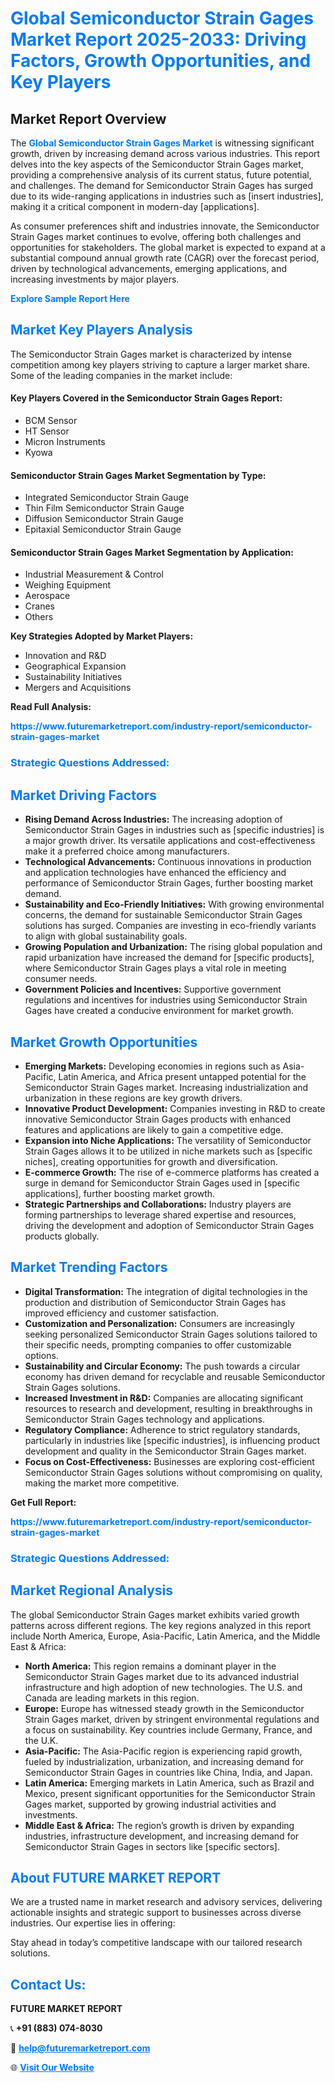 <h1 style="color: #007BFF;">Global Semiconductor Strain Gages Market Report 2025-2033: Driving Factors, Growth Opportunities, and Key Players</h1>

<section id="overview">
<h2>Market Report Overview</h2>
<p>The <a href="https://www.futuremarketreport.com/industry-report/semiconductor-strain-gages-market" style="color: #007BFF; text-decoration: none;"><strong>Global Semiconductor Strain Gages Market</strong></a> is witnessing significant growth, driven by increasing demand across various industries. This report delves into the key aspects of the Semiconductor Strain Gages market, providing a comprehensive analysis of its current status, future potential, and challenges. The demand for Semiconductor Strain Gages has surged due to its wide-ranging applications in industries such as [insert industries], making it a critical component in modern-day [applications].</p>
<p>As consumer preferences shift and industries innovate, the Semiconductor Strain Gages market continues to evolve, offering both challenges and opportunities for stakeholders. The global market is expected to expand at a substantial compound annual growth rate (CAGR) over the forecast period, driven by technological advancements, emerging applications, and increasing investments by major players.</p>
</section>

<section id="overview">
<p><a href="https://www.futuremarketreport.com/request-sample/reportId=116117" style="color: #007BFF; text-decoration: none;"><strong>Explore Sample Report Here</strong></a></p>
</section>

<section id="key-players">
<h2 style="color: #007BFF;">Market Key Players Analysis</h2>
<p>The Semiconductor Strain Gages market is characterized by intense competition among key players striving to capture a larger market share. Some of the leading companies in the market include:</p>
<h4>Key Players Covered in the Semiconductor Strain Gages Report:</h4>
<ul><li>BCM Sensor</li><li>HT Sensor</li><li>Micron Instruments</li><li>Kyowa</li></ul>
<h4>Semiconductor Strain Gages Market Segmentation by Type:</h4>
<ul><li>Integrated Semiconductor Strain Gauge</li><li>Thin Film Semiconductor Strain Gauge</li><li>Diffusion Semiconductor Strain Gauge</li><li>Epitaxial Semiconductor Strain Gauge</li></ul>

<h4>Semiconductor Strain Gages Market Segmentation by Application:</h4>
<ul><li>Industrial Measurement &amp; Control</li><li>Weighing Equipment</li><li>Aerospace</li><li>Cranes</li><li>Others</li></ul>
<p><strong>Key Strategies Adopted by Market Players:</strong></p>
<ul>
<li>Innovation and R&D</li>
<li>Geographical Expansion</li>
<li>Sustainability Initiatives</li>
<li>Mergers and Acquisitions</li>
</ul>
</section>

<section>
<p><strong>Read Full Analysis: </strong></p><a href="https://www.futuremarketreport.com/industry-report/semiconductor-strain-gages-market" style="color: #007BFF; text-decoration: none;"><strong>https://www.futuremarketreport.com/industry-report/semiconductor-strain-gages-market</strong></a>
<h3 style="color: #007BFF;">Strategic Questions Addressed:</h3>
</section>

<section id="driving-factors">
<h2 style="color: #007BFF;">Market Driving Factors</h2>
<ul>
<li><strong>Rising Demand Across Industries:</strong> The increasing adoption of Semiconductor Strain Gages in industries such as [specific industries] is a major growth driver. Its versatile applications and cost-effectiveness make it a preferred choice among manufacturers.</li>
<li><strong>Technological Advancements:</strong> Continuous innovations in production and application technologies have enhanced the efficiency and performance of Semiconductor Strain Gages, further boosting market demand.</li>
<li><strong>Sustainability and Eco-Friendly Initiatives:</strong> With growing environmental concerns, the demand for sustainable Semiconductor Strain Gages solutions has surged. Companies are investing in eco-friendly variants to align with global sustainability goals.</li>
<li><strong>Growing Population and Urbanization:</strong> The rising global population and rapid urbanization have increased the demand for [specific products], where Semiconductor Strain Gages plays a vital role in meeting consumer needs.</li>
<li><strong>Government Policies and Incentives:</strong> Supportive government regulations and incentives for industries using Semiconductor Strain Gages have created a conducive environment for market growth.</li>
</ul>
</section>

<section id="growth-opportunities">
<h2 style="color: #007BFF;">Market Growth Opportunities</h2>
<ul>
<li><strong>Emerging Markets:</strong> Developing economies in regions such as Asia-Pacific, Latin America, and Africa present untapped potential for the Semiconductor Strain Gages market. Increasing industrialization and urbanization in these regions are key growth drivers.</li>
<li><strong>Innovative Product Development:</strong> Companies investing in R&D to create innovative Semiconductor Strain Gages products with enhanced features and applications are likely to gain a competitive edge.</li>
<li><strong>Expansion into Niche Applications:</strong> The versatility of Semiconductor Strain Gages allows it to be utilized in niche markets such as [specific niches], creating opportunities for growth and diversification.</li>
<li><strong>E-commerce Growth:</strong> The rise of e-commerce platforms has created a surge in demand for Semiconductor Strain Gages used in [specific applications], further boosting market growth.</li>
<li><strong>Strategic Partnerships and Collaborations:</strong> Industry players are forming partnerships to leverage shared expertise and resources, driving the development and adoption of Semiconductor Strain Gages products globally.</li>
</ul>
</section>

<section id="trending-factors">
<h2 style="color: #007BFF;">Market Trending Factors</h2>
<ul>
<li><strong>Digital Transformation:</strong> The integration of digital technologies in the production and distribution of Semiconductor Strain Gages has improved efficiency and customer satisfaction.</li>
<li><strong>Customization and Personalization:</strong> Consumers are increasingly seeking personalized Semiconductor Strain Gages solutions tailored to their specific needs, prompting companies to offer customizable options.</li>
<li><strong>Sustainability and Circular Economy:</strong> The push towards a circular economy has driven demand for recyclable and reusable Semiconductor Strain Gages solutions.</li>
<li><strong>Increased Investment in R&D:</strong> Companies are allocating significant resources to research and development, resulting in breakthroughs in Semiconductor Strain Gages technology and applications.</li>
<li><strong>Regulatory Compliance:</strong> Adherence to strict regulatory standards, particularly in industries like [specific industries], is influencing product development and quality in the Semiconductor Strain Gages market.</li>
<li><strong>Focus on Cost-Effectiveness:</strong> Businesses are exploring cost-efficient Semiconductor Strain Gages solutions without compromising on quality, making the market more competitive.</li>
</ul>
</section>

<section>
<p><strong>Get Full Report: </strong></p><a href="https://www.futuremarketreport.com/industry-report/semiconductor-strain-gages-market" style="color: #007BFF; text-decoration: none;"><strong>https://www.futuremarketreport.com/industry-report/semiconductor-strain-gages-market</strong></a>
<h3 style="color: #007BFF;">Strategic Questions Addressed:</h3>
</section>


<section id="regional-analysis">
<h2 style="color: #007BFF;">Market Regional Analysis</h2>
<p>The global Semiconductor Strain Gages market exhibits varied growth patterns across different regions. The key regions analyzed in this report include North America, Europe, Asia-Pacific, Latin America, and the Middle East & Africa:</p>
<ul>
<li><strong>North America:</strong> This region remains a dominant player in the Semiconductor Strain Gages market due to its advanced industrial infrastructure and high adoption of new technologies. The U.S. and Canada are leading markets in this region.</li>
<li><strong>Europe:</strong> Europe has witnessed steady growth in the Semiconductor Strain Gages market, driven by stringent environmental regulations and a focus on sustainability. Key countries include Germany, France, and the U.K.</li>
<li><strong>Asia-Pacific:</strong> The Asia-Pacific region is experiencing rapid growth, fueled by industrialization, urbanization, and increasing demand for Semiconductor Strain Gages in countries like China, India, and Japan.</li>
<li><strong>Latin America:</strong> Emerging markets in Latin America, such as Brazil and Mexico, present significant opportunities for the Semiconductor Strain Gages market, supported by growing industrial activities and investments.</li>
<li><strong>Middle East & Africa:</strong> The region’s growth is driven by expanding industries, infrastructure development, and increasing demand for Semiconductor Strain Gages in sectors like [specific sectors].</li>
</ul>
</section>

<footer>
<h2 style="color: #007BFF;">About FUTURE MARKET REPORT</h2>
<p>We are a trusted name in market research and advisory services, delivering actionable insights and strategic support to businesses across diverse industries. Our expertise lies in offering:</p>

<p>Stay ahead in today’s competitive landscape with our tailored research solutions.</p>

<h2 style="color: #007BFF;">Contact Us:</h2>
<p><strong>FUTURE MARKET REPORT</strong></p>
<p>📞 <strong>+91 (883) 074-8030</strong></p>
<p>📧 <strong><a href="mailto:help@futuremarketreport.com" style="color: #007BFF;">help@futuremarketreport.com</a></strong></p>
<p>🌐 <strong><a href="https://www.futuremarketreport.com/" style="color: #007BFF;">Visit Our Website</a></strong></p>
</footer>